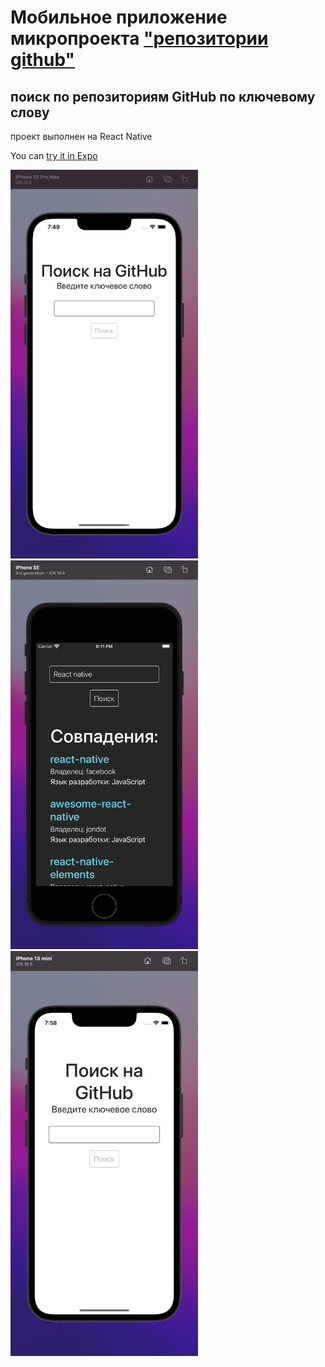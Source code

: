 # Мобильное приложение микропроекта ["репозитории github"](https://github.com/Dmitry-Filippov/github-reps)

## поиск по репозиториям GitHub по ключевому слову

проект выполнен на React Native

You can [try it in Expo](https://snack.expo.dev/@demodima97/0503c5)


<img src="https://github.com/Dmitry-Filippov/github-reps-mobile/raw/additional/imgs/13_pro_max.png" width="300" /><img src="https://github.com/Dmitry-Filippov/github-reps-mobile/raw/additional/imgs/SE.png" width="300" /><img src="https://github.com/Dmitry-Filippov/github-reps-mobile/raw/additional/imgs/13_mini.png" width="300" />
